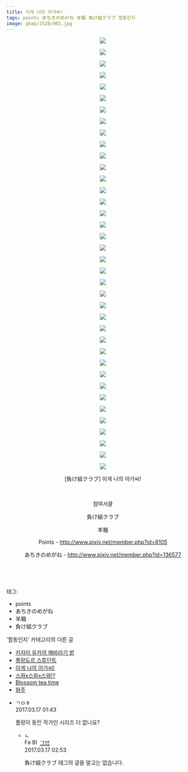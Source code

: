 ```yaml
---
title: 이게 나의 아가씨!
tags: points あちきのめがね 羊箱 負け組クラブ 합동인지
image: ghap/2528/001.jpg
---
```

<div class="article">
<p style="text-align: center; clear: none; float: none;"><img src="{{ site.nasurl }}/ghap/2528/001.jpg"/></p>
<p style="text-align: center; clear: none; float: none;"><img src="{{ site.nasurl }}/ghap/2528/002.jpg"/></p>
<p style="text-align: center; clear: none; float: none;"><img src="{{ site.nasurl }}/ghap/2528/003.jpg"/></p>
<p style="text-align: center; clear: none; float: none;"><img src="{{ site.nasurl }}/ghap/2528/004.jpg"/></p>
<p style="text-align: center; clear: none; float: none;"><img src="{{ site.nasurl }}/ghap/2528/005.jpg"/></p>
<p style="text-align: center; clear: none; float: none;"><img src="{{ site.nasurl }}/ghap/2528/006.jpg"/></p>
<p style="text-align: center; clear: none; float: none;"><img src="{{ site.nasurl }}/ghap/2528/007.jpg"/></p>
<p style="text-align: center; clear: none; float: none;"><img src="{{ site.nasurl }}/ghap/2528/008.jpg"/></p>
<p style="text-align: center; clear: none; float: none;"><img src="{{ site.nasurl }}/ghap/2528/009.jpg"/></p>
<p style="text-align: center; clear: none; float: none;"><img src="{{ site.nasurl }}/ghap/2528/010.jpg"/></p>
<p style="text-align: center; clear: none; float: none;"><img src="{{ site.nasurl }}/ghap/2528/011.jpg"/></p>
<p style="text-align: center; clear: none; float: none;"><img src="{{ site.nasurl }}/ghap/2528/012.jpg"/></p>
<p style="text-align: center; clear: none; float: none;"><img src="{{ site.nasurl }}/ghap/2528/013.jpg"/></p>
<p style="text-align: center; clear: none; float: none;"><img src="{{ site.nasurl }}/ghap/2528/014.jpg"/></p>
<p style="text-align: center; clear: none; float: none;"><img src="{{ site.nasurl }}/ghap/2528/015.jpg"/></p>
<p style="text-align: center; clear: none; float: none;"><img src="{{ site.nasurl }}/ghap/2528/016.jpg"/></p>
<p style="text-align: center; clear: none; float: none;"><img src="{{ site.nasurl }}/ghap/2528/017.jpg"/></p>
<p style="text-align: center; clear: none; float: none;"><img src="{{ site.nasurl }}/ghap/2528/018.jpg"/></p>
<p style="text-align: center; clear: none; float: none;"><img src="{{ site.nasurl }}/ghap/2528/019.jpg"/></p>
<p style="text-align: center; clear: none; float: none;"><img src="{{ site.nasurl }}/ghap/2528/020.jpg"/></p>
<p style="text-align: center; clear: none; float: none;"><img src="{{ site.nasurl }}/ghap/2528/021.jpg"/></p>
<p style="text-align: center; clear: none; float: none;"><img src="{{ site.nasurl }}/ghap/2528/022.jpg"/></p>
<p style="text-align: center; clear: none; float: none;"><img src="{{ site.nasurl }}/ghap/2528/023.jpg"/></p>
<p style="text-align: center; clear: none; float: none;"><img src="{{ site.nasurl }}/ghap/2528/024.jpg"/></p>
<p style="text-align: center; clear: none; float: none;"><img src="{{ site.nasurl }}/ghap/2528/025.jpg"/></p>
<p style="text-align: center; clear: none; float: none;"><img src="{{ site.nasurl }}/ghap/2528/026.jpg"/></p>
<p style="text-align: center; clear: none; float: none;"><img src="{{ site.nasurl }}/ghap/2528/027.jpg"/></p>
<p style="text-align: center; clear: none; float: none;"><img src="{{ site.nasurl }}/ghap/2528/028.jpg"/></p>
<p style="text-align: center; clear: none; float: none;"><img src="{{ site.nasurl }}/ghap/2528/029.jpg"/></p>
<p style="text-align: center; clear: none; float: none;"><img src="{{ site.nasurl }}/ghap/2528/030.jpg"/></p>
<p style="text-align: center; clear: none; float: none;"><img src="{{ site.nasurl }}/ghap/2528/031.jpg"/></p>
<p style="text-align: center; clear: none; float: none;"><img src="{{ site.nasurl }}/ghap/2528/032.jpg"/></p>
<p style="text-align: center; clear: none; float: none;"><img src="{{ site.nasurl }}/ghap/2528/033.jpg"/></p>
<p style="text-align: center; clear: none; float: none;"><img src="{{ site.nasurl }}/ghap/2528/034.jpg"/></p>
<p style="text-align: center; clear: none; float: none;"><img src="{{ site.nasurl }}/ghap/2528/035.jpg"/></p>
<p style="text-align: center; clear: none; float: none;"><img src="{{ site.nasurl }}/ghap/2528/036.jpg"/></p>
<p style="text-align: center; clear: none; float: none;"><img src="{{ site.nasurl }}/ghap/2528/037.jpg"/></p>
<p style="text-align: center; clear: none; float: none;"><img src="{{ site.nasurl }}/ghap/2528/038.jpg"/></p>
<p style="text-align: center; clear: none; float: none;">[負け組クラブ] 이게 나의 아가씨!</p>
<p style="text-align: center; clear: none; float: none;"><br/></p>
<p style="text-align: center; clear: none; float: none;">참여서클</p>
<p style="text-align: center; clear: none; float: none;">負け組クラブ</p>
<p style="text-align: center; clear: none; float: none;">羊箱</p>
<p style="text-align: center; clear: none; float: none;">Points - <a class="tx-link" href="http://www.pixiv.net/member.php?id=8105" target="_blank">http://www.pixiv.net/member.php?id=8105</a></p>
<p style="text-align: center; clear: none; float: none;">あちきのめがね - <a class="tx-link" href="http://www.pixiv.net/member.php?id=136577" target="_blank">http://www.pixiv.net/member.php?id=136577</a></p>
<p style="text-align: center; clear: none; float: none;"><br/></p>
<p><br/></p>
</div><div class="tagTrail">
<p>태그: </p>
<ul>
<li>points</li>
<li>あちきのめがね</li>
<li>羊箱</li>
<li>負け組クラブ</li>
</ul>
</div><div class="another">
<p>'합동인지' 카테고리의 다른 글</p>
<ul>
<li><a href="/2016-10-11-ghap_2537">카자미 유카의 해바라기 밭</a></li>
<li><a href="/2016-10-10-ghap_2534">플랑도르 스튜던트</a></li>
<li><a href="/2016-10-10-ghap_2528">이게 나의 아가씨!</a></li>
<li><a href="/2016-10-10-ghap_2522">스와x스와x스와!?</a></li>
<li><a href="/2016-10-09-ghap_2521">Blossom tea time</a></li>
<li><a href="/2016-10-09-ghap_2509">화주</a></li>
</ul>
</div><div class="cb_module cb_fluid">
<div class="cb_wrt cb_profile">
<div class="comment">
<ul>
<li class="cb_thumb_off" id="comment14941439">
<div class="cb_comment_area">
<div class="cb_info_area">
<div class="cb_section">
<span class="cb_nick_name">ㄱㅁㅎ</span>
</div>
<div class="cb_section">
<span class="cb_date">2017.03.17 01:43 </span>
</div>
</div>
<div class="cb_dsc_comment">
<p class="cb_dsc">
											플랑이 동인 작가인 시리즈 더 없나요?
										</p>
</div>
<ul>
<li class="cb_thumb_off" id="comment14941453">
<span class="cb_bu_subnode">ㄴ</span>
<div class="cb_comment_area">
<div class="cb_info_area">
<div class="cb_section">
<span class="cb_nick_name"><img alt="Favicon of https://ghaptouhou.tistory.com" height="16" onerror="this.onerror=null;this.parentNode.removeChild(this)" src="https://ghaptouhou.tistory.com/favicon.ico" width="16"/> <img alt="BlogIcon" height="16" onerror="this.parentNode.removeChild(this)" src="https://ghaptouhou.tistory.com/index.gif" width="16"/> <a href="https://ghaptouhou.tistory.com" onclick="return openLinkInNewWindow(this)"> 그압</a><span class="tistoryProfileLayerTrigger" onclick='TistoryProfile.show(event, this, {"title":"\uc800\uae30 \uc774\uac70 \ub098\uc911\uc5d0 \uc218\uc815 \uac00\ub2a5\ud558\ub098\uc694","url":"https:\/\/ghap.tistory.com","nickname":"\uadf8\uc555","items":[]}); return false;'></span></span>
</div>
<div class="cb_section">
<span class="cb_date">2017.03.17 02:53 </span>
</div>
</div>
<div class="cb_dsc_comment">
<p class="cb_dsc">
																負け組クラブ 태그의 글들 말고는 없습니다.
															</p>
</div>
</div>
</li>
</ul>
</div></li>
</ul>
</div>
</div><!-- commentList close -->
</div>